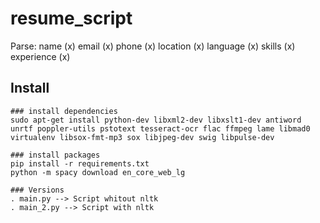 # resume_script

Parse:
    name (x)
    email (x)
    phone (x)
    location (x)
    language (x)
    skills (x)
    experience (x)

## Install

    ### install dependencies
    sudo apt-get install python-dev libxml2-dev libxslt1-dev antiword unrtf poppler-utils pstotext tesseract-ocr flac ffmpeg lame libmad0 virtualenv libsox-fmt-mp3 sox libjpeg-dev swig libpulse-dev

    ### install packages
    pip install -r requirements.txt
    python -m spacy download en_core_web_lg
   
    ### Versions
    . main.py --> Script whitout nltk
    . main_2.py --> Script with nltk